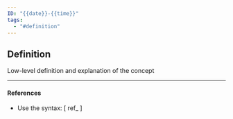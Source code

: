 ```yaml
---
ID: "{{date}}-{{time}}"
tags:
  - "#definition"
---
```

## Definition

Low-level definition and explanation of the concept

---
#### References
- Use the syntax: \[ ref_ ]